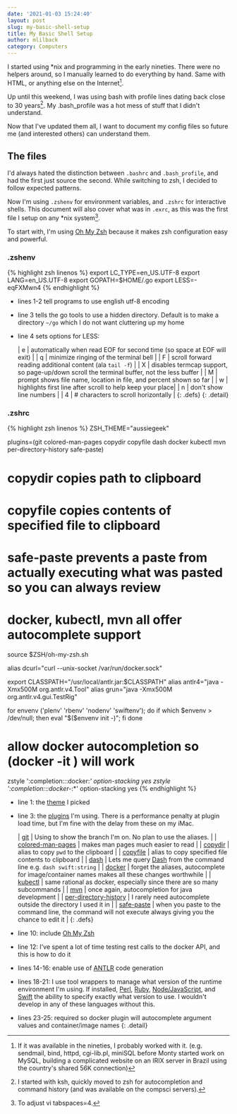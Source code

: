 ```yaml
---
date: '2021-01-03 15:24:40'
layout: post
slug: my-basic-shell-setup
title: My Basic Shell Setup
author: mlilback
category: Computers
---
```


I started using *nix and programming in the early nineties. There were no helpers around, so I manually learned to do everything by hand. Same with HTML, or anything else on the Internet[^1]. 

Up until this weekend, I was using bash with profile lines dating back close to 30 years[^2]. My .bash_profile was a hot mess of stuff that I didn't understand.

Now that I've updated them all, I want to document my config files so future me (and interested others) can understand them.

## The files

I'd always hated the distinction between `.bashrc` and `.bash_profile`, and had the first just source the second. While switching to zsh, I decided to follow expected patterns.

Now I'm using `.zshenv` for environment variables, and `.zshrc` for interactive shells. This document will also cover what was in `.exrc`, as this was the first file I setup on any *nix system[^3].

To start with, I'm using [Oh My Zsh](https://ohmyz.sh/) because it makes zsh configuration easy and powerful.

### .zshenv

{% highlight zsh linenos %}
export LC_TYPE=en_US.UTF-8
export LANG=en_US.UTF-8
export GOPATH=$HOME/.go
export LESS=-eqFXMwn4
{% endhighlight %}

* lines 1-2 tell programs to use english utf-8 encoding

* line 3 tells the go tools to use a hidden directory. Default is to make a directory `~/go` which I do not want cluttering up my home

* line 4 sets options for LESS:

	| e | automatically when read EOF for second time (so space at EOF will exit) |
	| q | minimize ringing of the terminal bell |
	| F | scroll forward reading additional content (ala `tail -f`) |
	| X | disables termcap support, so page-up/down scroll the terminal buffer, not the less buffer |
	| M | prompt shows file name, location in file, and percent shown so far |
	| w | highlights first line after scroll to help keep your place|
	| n | don't show line numbers |
	| 4 | # characters to scroll horizontally |
	{: .defs}
{: .detail}

### .zshrc

{% highlight zsh linenos %}
ZSH_THEME="aussiegeek"

plugins=(git colored-man-pages copydir copyfile dash docker kubectl mvn per-directory-history safe-paste)

# copydir copies path to clipboard
# copyfile copies contents of specified file to clipboard
# safe-paste prevents a paste from actually executing what was pasted so you can always review
# docker, kubectl, mvn all offer autocomplete support

source $ZSH/oh-my-zsh.sh

alias dcurl="curl --unix-socket /var/run/docker.sock"

export CLASSPATH="/usr/local/antlr.jar:$CLASSPATH"
alias antlr4="java -Xmx500M org.antlr.v4.Tool"
alias grun="java -Xmx500M org.antlr.v4.gui.TestRig"

for envenv ('plenv' 'rbenv' 'nodenv' 'swiftenv'); 
  do
    if which $envenv > /dev/null; then eval "$($envenv init -)"; fi
done

# allow docker autocompletion so (docker -it <TAB>) will work
zstyle ':completion:*:*:docker:*' option-stacking yes
zstyle ':completion:*:*:docker-*:*' option-stacking yes
{% endhighlight %}

* line 1: the [theme](https://github.com/ohmyzsh/ohmyzsh/wiki/Themes) I picked

* line 3: the [plugins](https://github.com/ohmyzsh/ohmyzsh/wiki/Plugins) I'm using. There is a performance penalty at plugin load time, but I'm fine with the delay from these on my iMac.

	| [git](https://github.com/ohmyzsh/ohmyzsh/tree/master/plugins/git) | Using to show the branch I'm on. No plan to use the aliases. |
	| [colored-man-pages](https://github.com/ohmyzsh/ohmyzsh/tree/master/plugins/colored-man-pages) | makes man pages much easier to read |
	| [copydir](https://github.com/ohmyzsh/ohmyzsh/tree/master/plugins/copydir) | alias to copy `pwd` to the clipboard | 
	| [copyfile](https://github.com/ohmyzsh/ohmyzsh/tree/master/plugins/copyfile) | alias to copy specified file contents to clipboard | 
	| [dash](https://github.com/ohmyzsh/ohmyzsh/tree/master/plugins/dash) | Lets me query [Dash](https://kapeli.com/dash) from the command line e.g. `dash swift:string` | 
	| [docker](https://github.com/ohmyzsh/ohmyzsh/tree/master/plugins/docker) | forget the aliases, autocomplete for image/container names makes all these changes worthwhile | 
	| [kubectl]((https://github.com/ohmyzsh/ohmyzsh/tree/master/plugins/kubectl)) | same rational as docker, especially since there are so many subcommands | 
	| [mvn]((https://github.com/ohmyzsh/ohmyzsh/tree/master/plugins/mvn)) | once again, autocompletion for java development | 
	| [per-directory-history](https://github.com/ohmyzsh/ohmyzsh/tree/master/plugins/per-directory-history) | I rarely need autocomplete outside the directory I used it in | 
	| [safe-paste](https://github.com/ohmyzsh/ohmyzsh/tree/master/plugins/safe-paste) | when you paste to the command line, the command will not execute always giving you the chance to edit it | 
	{: .defs}

* line 10: include [Oh My Zsh](https://ohmyz.sh/) 

* line 12: I've spent a lot of time testing rest calls to the docker API, and this is how to do it

* lines 14-16: enable use of [ANTLR](https://www.antlr.org) code generation

* lines 18-21: I use tool wrappers to manage what version of the runtime environment I'm using. If installed, [Perl](https://github.com/tokuhirom/plenv), [Ruby](https://github.com/rbenv/rbenv), [Node/JavaScript](https://github.com/nodenv/nodenv), and [Swift](https://github.com/kylef/swiftenv) the ability to specify exactly what version to use. I wouldn't develop in any of these languages without this. 

* lines 23-25: required so docker plugin will autocomplete argument values and container/image names
{: .detail}


[^1]: If it was available in the nineties, I probably worked with it. (e.g. sendmail, bind, httpd, cgi-lib.pl, miniSQL before Monty started work on MySQL, building a complicated website on an IRIX server in Brazil using the country's shared 56K connection)

[^2]: I started with ksh, quickly moved to zsh for autocompletion and command history (and was available on the compsci servers).

[^3]: To adjust vi tabspaces=4.
